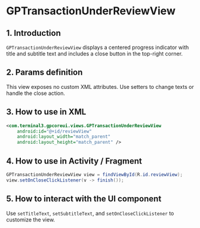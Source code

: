 # GPTransactionUnderReviewView

## 1. Introduction
`GPTransactionUnderReviewView` displays a centered progress indicator with title and subtitle text and includes a close button in the top-right corner.

## 2. Params definition
This view exposes no custom XML attributes. Use setters to change texts or handle the close action.

## 3. How to use in XML
```xml
<com.terminal3.gpcoreui.views.GPTransactionUnderReviewView
    android:id="@+id/reviewView"
    android:layout_width="match_parent"
    android:layout_height="match_parent" />
```

## 4. How to use in Activity / Fragment
```java
GPTransactionUnderReviewView view = findViewById(R.id.reviewView);
view.setOnCloseClickListener(v -> finish());
```

## 5. How to interact with the UI component
Use `setTitleText`, `setSubtitleText`, and `setOnCloseClickListener` to customize the view.
